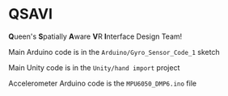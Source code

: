 # QSAVI
**Q**ueen's **S**patially **A**ware **V**R **I**nterface Design Team!

Main Arduino code is in the `Arduino/Gyro_Sensor_Code_1` sketch

Main Unity code is in the `Unity/hand import` project

Accelerometer Arduino code is the `MPU6050_DMP6.ino` file
